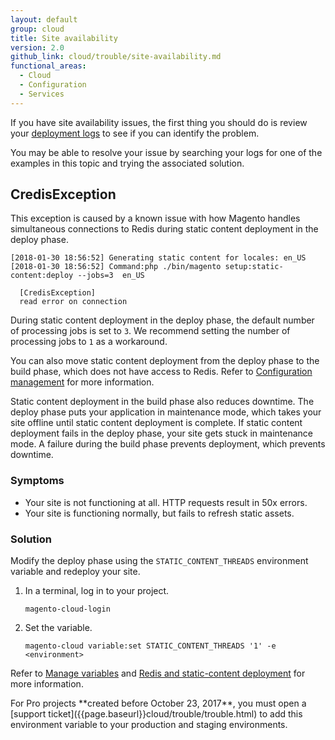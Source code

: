 ```yaml
---
layout: default
group: cloud
title: Site availability
version: 2.0
github_link: cloud/trouble/site-availability.md
functional_areas:
  - Cloud
  - Configuration
  - Services
---
```


If you have site availability issues, the first thing you should do is review your [deployment logs]({{page.baseurl}}cloud/trouble/environments-logs.html#log-deploy-log) to see if you can identify the problem.

You may be able to resolve your issue by searching your logs for one of the examples in this topic and trying the associated solution.

## CredisException
This exception is caused by a known issue with how Magento handles simultaneous connections to Redis during static content deployment in the deploy phase.

    [2018-01-30 18:56:52] Generating static content for locales: en_US
    [2018-01-30 18:56:52] Command:php ./bin/magento setup:static-content:deploy --jobs=3  en_US

      [CredisException]
      read error on connection

During static content deployment in the deploy phase, the default number of processing jobs is set to `3`. We recommend setting the number of processing jobs to `1` as a workaround.

You can also move static content deployment from the deploy phase to the build phase, which does not have access to Redis. Refer to [Configuration management](http://devdocs.magento.com/guides/v2.1/cloud/live/sens-data-over.html) for more information.

<div class="bs-callout bs-callout-info" markdown="1">
Static content deployment in the build phase also reduces downtime. The deploy phase puts your application in maintenance mode, which takes your site offline until static content deployment is complete. If static content deployment fails in the deploy phase, your site gets stuck in maintenance mode. A failure during the build phase prevents deployment, which prevents downtime.
</div>

### Symptoms
-   Your site is not functioning at all. HTTP requests result in 50x errors.
-   Your site is functioning normally, but fails to refresh static assets.

### Solution
Modify the deploy phase using the `STATIC_CONTENT_THREADS` environment variable and redeploy your site.

1.  In a terminal, log in to your project.

        magento-cloud-login

1.  Set the variable.

        magento-cloud variable:set STATIC_CONTENT_THREADS '1' -e <environment>

Refer to [Manage variables]({{page.baseurl}}cloud/env/environment-vars_over.html) and [Redis and static-content deployment]({{page.baseurl}}cloud/trouble/redis-troubleshooting.html#static-content) for more information.

<div class="bs-callout bs-callout-info" markdown="1">
For Pro projects **created before October 23, 2017**, you must open a [support ticket]({{page.baseurl}}cloud/trouble/trouble.html) to add this environment variable to your production and staging environments.
</div>
